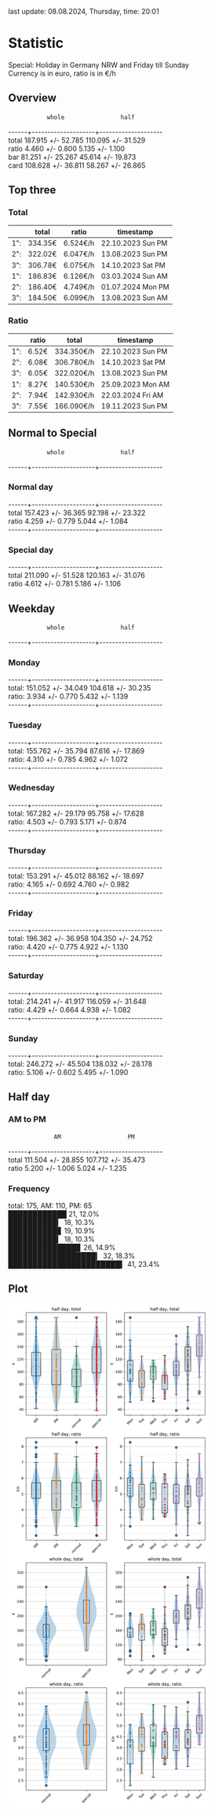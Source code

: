 last update: 08.08.2024, Thursday, time: 20:01
# Statistic  
Special: Holiday in Germany NRW and Friday till Sunday  
Currency is in euro, ratio is in €/h  
## Overview  
               whole                half  
------+--------------------+--------------------  
total   187.915 +/- 52.785   110.095 +/- 31.529  
ratio     4.460 +/-  0.800     5.135 +/-  1.100  
bar      81.251 +/- 25.267    45.614 +/- 19.873  
card    108.628 +/- 36.811    58.267 +/- 26.865  
  
  
## Top three  
### Total  
&nbsp;|total|ratio|timestamp
---|---|---|---
1":|334.35€|6.524€/h|22.10.2023 Sun PM
2":|322.02€|6.047€/h|13.08.2023 Sun PM
3":|306.78€|6.075€/h|14.10.2023 Sat PM
1":|186.83€|6.126€/h|03.03.2024 Sun AM
2":|186.40€|4.749€/h|01.07.2024 Mon PM
3":|184.50€|6.099€/h|13.08.2023 Sun AM
  
### Ratio  
&nbsp;|ratio|total|timestamp
---|---|---|---
1":|  6.52€|334.350€/h|22.10.2023 Sun PM
2":|  6.08€|306.780€/h|14.10.2023 Sat PM
3":|  6.05€|322.020€/h|13.08.2023 Sun PM
1":|  8.27€|140.530€/h|25.09.2023 Mon AM
2":|  7.94€|142.930€/h|22.03.2024 Fri AM
3":|  7.55€|166.090€/h|19.11.2023 Sun PM
  
  
## Normal to Special  
               whole                half  
------+--------------------+--------------------  
### Normal day  
------+--------------------+--------------------  
total   157.423 +/- 36.365    92.198 +/- 23.322  
ratio     4.259 +/-  0.779     5.044 +/-  1.084  
------+--------------------+--------------------  
### Special day  
------+--------------------+--------------------  
total   211.090 +/- 51.528   120.163 +/- 31.076  
ratio     4.612 +/-  0.781     5.186 +/-  1.106  
  
  
## Weekday  
               whole                half  
------+--------------------+--------------------  
### Monday  
------+--------------------+--------------------  
total:  151.052 +/- 34.049   104.618 +/- 30.235  
ratio:    3.934 +/-  0.770     5.432 +/-  1.139  
------+--------------------+--------------------  
### Tuesday  
------+--------------------+--------------------  
total:  155.762 +/- 35.794    87.616 +/- 17.869  
ratio:    4.310 +/-  0.785     4.962 +/-  1.072  
------+--------------------+--------------------  
### Wednesday  
------+--------------------+--------------------  
total:  167.282 +/- 29.179    95.758 +/- 17.628  
ratio:    4.503 +/-  0.793     5.171 +/-  0.874  
------+--------------------+--------------------  
### Thursday  
------+--------------------+--------------------  
total:  153.291 +/- 45.012    88.162 +/- 18.697  
ratio:    4.165 +/-  0.692     4.760 +/-  0.982  
------+--------------------+--------------------  
### Friday  
------+--------------------+--------------------  
total:  196.362 +/- 36.958   104.350 +/- 24.752  
ratio:    4.420 +/-  0.775     4.922 +/-  1.130  
------+--------------------+--------------------  
### Saturday  
------+--------------------+--------------------  
total:  214.241 +/- 41.917   116.059 +/- 31.648  
ratio:    4.429 +/-  0.664     4.938 +/-  1.082  
------+--------------------+--------------------  
### Sunday  
------+--------------------+--------------------  
total:  246.272 +/- 45.504   138.032 +/- 28.178  
ratio:    5.106 +/-  0.602     5.495 +/-  1.090  
  
  
## Half day  
### AM to PM  
                 AM                   PM  
------+--------------------+--------------------  
total   111.504 +/- 28.855   107.712 +/- 35.473  
ratio     5.200 +/-  1.006     5.024 +/-  1.235  
  
### Frequency  
total: 175, AM: 110, PM: 65  
████████████ 21, 12.0%  
██████████▎ 18, 10.3%  
██████████▊ 19, 10.9%  
██████████▎ 18, 10.3%  
██████████████▊ 26, 14.9%  
██████████████████▎ 32, 18.3%  
███████████████████████▍ 41, 23.4%  
  
  
## Plot  
![Image](harvest.png)